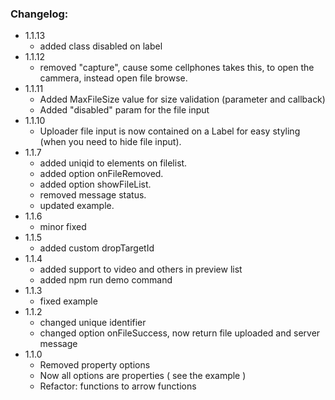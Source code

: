 ### Changelog:
- 1.1.13
    - added class disabled on label
- 1.1.12
    - removed "capture", cause some cellphones takes this, to open the cammera, instead open file browse.
- 1.1.11
    - Added MaxFileSize value for size validation (parameter and callback)
    - Added "disabled" param for the file input
- 1.1.10
    - Uploader file input is now contained on a Label for easy styling (when you need to hide file input).
- 1.1.7
    - added uniqid to elements on filelist.
    - added option onFileRemoved.
    - added option showFileList.
    - removed message status.
    - updated example.
- 1.1.6
    - minor fixed
- 1.1.5
    - added custom dropTargetId
- 1.1.4
    - added support to video and others in preview list
    - added npm run demo command
- 1.1.3
    - fixed example
- 1.1.2
    - changed unique identifier
    - changed option onFileSuccess, now return file uploaded and server message
- 1.1.0
    - Removed property options
    - Now all options are properties ( see the example )
    - Refactor: functions to arrow functions